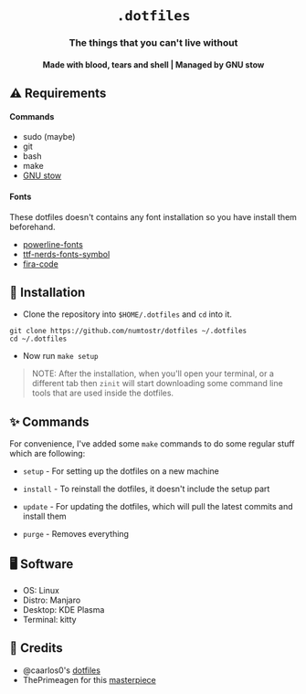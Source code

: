 <h1 align="center">
    <code>.dotfiles</code>
</h1>

<h3 align='center'>The things that you can't live without</h3>
<h4 align='center'>Made with blood, tears and shell | Managed by GNU stow</h4>

## ⚠️ Requirements

#### Commands

-   sudo (maybe)
-   git
-   bash
-   make
-   [GNU stow](https://github.com/aspiers/stow)

#### Fonts

These dotfiles doesn't contains any font installation so you have install them beforehand.

-   [powerline-fonts](https://github.com/powerline/fonts)
-   [ttf-nerds-fonts-symbol](https://www.archlinux.org/packages/community/x86_64/ttf-nerd-fonts-symbols/)
-   [fira-code](https://github.com/tonsky/firacode)

## 🚀 Installation

-   Clone the repository into `$HOME/.dotfiles` and `cd` into it.

```
git clone https://github.com/numtostr/dotfiles ~/.dotfiles
cd ~/.dotfiles
```

-   Now run `make setup`

> NOTE: After the installation, when you'll open your terminal, or a different tab then `zinit` will start downloading some command line tools that are used inside the dotfiles.

## ✨ Commands

For convenience, I've added some `make` commands to do some regular stuff which are following:

-   `setup` - For setting up the dotfiles on a new machine

-   `install` - To reinstall the dotfiles, it doesn't include the setup part

-   `update` - For updating the dotfiles, which will pull the latest commits and install them

-   `purge` - Removes everything

## 🖥️ Software

-   OS: Linux
-   Distro: Manjaro
-   Desktop: KDE Plasma
-   Terminal: kitty

## 🙏 Credits

-   @caarlos0's [dotfiles](https://github.com/caarlos0/dotfiles)
-   ThePrimeagen for this [masterpiece](https://youtu.be/tkUllCAGs3c)
